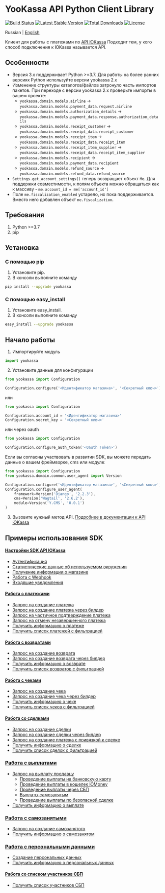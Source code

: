 # YooKassa API Python Client Library

[![Build Status](https://travis-ci.org/yoomoney/yookassa-sdk-python.svg?branch=master)](https://travis-ci.org/yoomoney/yookassa-sdk-python)
[![Latest Stable Version](https://img.shields.io/pypi/v/yookassa.svg)](https://pypi.org/project/yookassa/)
[![Total Downloads](https://img.shields.io/pypi/dm/yookassa.svg)](https://pypi.org/project/yookassa/)
[![License](https://img.shields.io/pypi/l/yookassa.svg)](https://git.yoomoney.ru/projects/SDK/repos/yookassa-sdk-python)

Russian | [English](README.en.md)

Клиент для работы с платежами по [API ЮKassa](https://yookassa.ru/developers/api)
Подходит тем, у кого способ подключения к ЮKassa называется API.

## Особенности

* Версия 3.x поддерживает Python >=3.7. Для работы на более ранних версиях Python используйте версии yookassa 2.x
* Изменение структуры каталогов/файлов затронуло часть импортов пакетов. При переходе с версии yookassa 2.x проверьте импорты в вашем проекте:
  * `yookassa.domain.models.airline` → `yookassa.domain.models.payment_data.request.airline`
  * `yookassa.domain.models.authorization_details` → `yookassa.domain.models.payment_data.response.authorization_details`
  * `yookassa.domain.models.receipt_customer` → `yookassa.domain.models.receipt_data.receipt_customer`
  * `yookassa.domain.models.receipt_item` → `yookassa.domain.models.receipt_data.receipt_item`
  * `yookassa.domain.models.receipt_item_supplier` → `yookassa.domain.models.receipt_data.receipt_item_supplier`
  * `yookassa.domain.models.recipient` → `yookassa.domain.models.payment_data.recipient`
  * `yookassa.domain.models.refund_source` → `yookassa.domain.models.refund_data.refund_source`
* `Settings.get_account_settings()` теперь возвращает объект `Me`. Для поддержки совместимости, к полям объекта можно обращаться как к массиву - `me.account_id = me['account_id']`
* Поле `me.fiscalization_enabled` устарело, но пока поддерживается. Вместо него добавлен объект `me.fiscalization`.

## Требования

1. Python >=3.7
2. pip

## Установка
### C помощью pip

1. Установите pip.
2. В консоли выполните команду
```bash
pip install --upgrade yookassa
```

### С помощью easy_install
1. Установите easy_install.
2. В консоли выполните команду
```bash
easy_install --upgrade yookassa
```

## Начало работы

1. Импортируйте модуль
```python
import yookassa
```
2. Установите данные для конфигурации
```python
from yookassa import Configuration

Configuration.configure('<Идентификатор магазина>', '<Секретный ключ>')
```

или

```python
from yookassa import Configuration

Configuration.account_id = '<Идентификатор магазина>'
Configuration.secret_key = '<Секретный ключ>'
```

или через oauth

```python
from yookassa import Configuration

Configuration.configure_auth_token('<Oauth Token>')
```

Если вы согласны участвовать в развитии SDK, вы можете передать данные о вашем фреймворке, cms или модуле:
```python
from yookassa import Configuration
from yookassa.domain.common.user_agent import Version

Configuration.configure('<Идентификатор магазина>', '<Секретный ключ>')
Configuration.configure_user_agent(
    framework=Version('Django', '2.2.3'),
    cms=Version('Wagtail', '2.6.2'),
    module=Version('Y.CMS', '0.0.1')
)
```

3. Вызовите нужный метод API. [Подробнее в документации к API ЮKassa](https://yookassa.ru/developers/api)

## Примеры использования SDK

#### [Настройки SDK API ЮKassa](./docs/examples/01-configuration.md)
* [Аутентификация](./docs/examples/01-configuration.md#Аутентификация)
* [Статистические данные об используемом окружении](./docs/examples/01-configuration.md#Статистические-данные-об-используемом-окружении)
* [Получение информации о магазине](./docs/examples/01-configuration.md#Получение-информации-о-магазине)
* [Работа с Webhook](./docs/examples/01-configuration.md#Работа-с-Webhook)
* [Входящие уведомления](./docs/examples/01-configuration.md#Входящие-уведомления)

#### [Работа с платежами](./docs/examples/02-payments.md)
* [Запрос на создание платежа](./docs/examples/02-payments.md#Запрос-на-создание-платежа)
* [Запрос на создание платежа через билдер](./docs/examples/02-payments.md#Запрос-на-создание-платежа-через-билдер)
* [Запрос на частичное подтверждение платежа](./docs/examples/02-payments.md#Запрос-на-частичное-подтверждение-платежа)
* [Запрос на отмену незавершенного платежа](./docs/examples/02-payments.md#Запрос-на-отмену-незавершенного-платежа)
* [Получить информацию о платеже](./docs/examples/02-payments.md#Получить-информацию-о-платеже)
* [Получить список платежей с фильтрацией](./docs/examples/02-payments.md#Получить-список-платежей-с-фильтрацией)

#### [Работа с возвратами](./docs/examples/03-refunds.md)
* [Запрос на создание возврата](./docs/examples/03-refunds.md#Запрос-на-создание-возврата)
* [Запрос на создание возврата через билдер](./docs/examples/03-refunds.md#Запрос-на-создание-возврата-через-билдер)
* [Получить информацию о возврате](./docs/examples/03-refunds.md#Получить-информацию-о-возврате)
* [Получить список возвратов с фильтрацией](./docs/examples/03-refunds.md#Получить-список-возвратов-с-фильтрацией)

#### [Работа с чеками](./docs/examples/04-receipts.md)
* [Запрос на создание чека](./docs/examples/04-receipts.md#Запрос-на-создание-чека)
* [Запрос на создание чека через билдер](./docs/examples/04-receipts.md#Запрос-на-создание-чека-через-билдер)
* [Получить информацию о чеке](./docs/examples/04-receipts.md#Получить-информацию-о-чеке)
* [Получить список чеков с фильтрацией](./docs/examples/04-receipts.md#Получить-список-чеков-с-фильтрацией)

#### [Работа со сделками](./docs/examples/05-deals.md)
* [Запрос на создание сделки](./docs/examples/05-deals.md#Запрос-на-создание-сделки)
* [Запрос на создание сделки через билдер](./docs/examples/05-deals.md#Запрос-на-создание-сделки-через-билдер)
* [Запрос на создание платежа с привязкой к сделке](./docs/examples/05-deals.md#Запрос-на-создание-платежа-с-привязкой-к-сделке)
* [Получить информацию о сделке](./docs/examples/05-deals.md#Получить-информацию-о-сделке)
* [Получить список сделок с фильтрацией](./docs/examples/05-deals.md#Получить-список-сделок-с-фильтрацией)

### [Работа с выплатами](./docs/examples/06-payouts.md)
* [Запрос на выплату продавцу](./docs/examples/06-payouts.md#Запрос-на-выплату-продавцу)
  * [Проведение выплаты на банковскую карту](./docs/examples/06-payouts.md#Проведение-выплаты-на-банковскую-карту)
  * [Проведение выплаты в кошелек ЮMoney](./docs/examples/06-payouts.md#Проведение-выплаты-в-кошелек-юmoney)
  * [Проведение выплаты через СБП](./docs/examples/06-payouts.md#Проведение-выплаты-через-сбп)
  * [Выплаты самозанятым](./docs/examples/06-payouts.md#Выплаты-самозанятым)
  * [Проведение выплаты по безопасной сделке](./docs/examples/06-payouts.md#Проведение-выплаты-по-безопасной-сделке)
* [Получить информацию о выплате](./docs/examples/06-payouts.md#Получить-информацию-о-выплате)

### [Работа с самозанятыми](./docs/examples/07-self-employed.md)
* [Запрос на создание самозанятого](./docs/examples/07-self-employed.md#Запрос-на-создание-самозанятого)
* [Получить информацию о самозанятом](./docs/examples/07-self-employed.md#Получить-информацию-о-самозанятом)

### [Работа с персональными данными](./docs/examples/08-personal-data.md)
* [Создание персональных данных](./docs/examples/08-personal-data.md#Создание-персональных-данных)
* [Получить информацию о персональных данных](./docs/examples/08-personal-data.md#Получить-информацию-о-персональных-данных)

#### [Работа со списком участников СБП](./docs/examples/09-sbp-banks.md)
* [Получить список участников СБП](./docs/examples/09-sbp-banks.md#Получить-список-участников-СБП)
